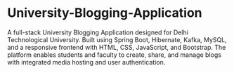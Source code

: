 # University-Blogging-Application
A full-stack University Blogging Application designed for Delhi Technological University. Built using Spring Boot, Hibernate, Kafka, MySQL, and a responsive frontend with HTML, CSS, JavaScript, and Bootstrap. The platform enables students and faculty to create, share, and manage blogs with integrated media hosting and user authentication.
